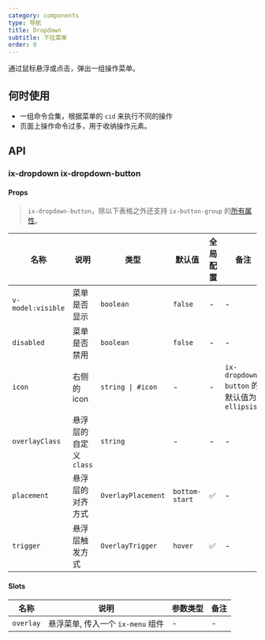 ```yaml
---
category: components
type: 导航
title: Dropdown
subtitle: 下拉菜单
order: 0
---
```


通过鼠标悬浮或点击，弹出一组操作菜单。

## 何时使用

- 一组命令合集，根据菜单的 `cid` 来执行不同的操作
- 页面上操作命令过多，用于收纳操作元素。

## API

### ix-dropdown ix-dropdown-button

#### Props

> `ix-dropdown-button`，除以下表格之外还支持 `ix-button-group` 的[所有属性](/components/button/zh#groupprops)。

| 名称 | 说明 | 类型  | 默认值 | 全局配置 | 备注 |
| --- | --- | --- | --- | --- | --- |
| `v-model:visible` | 菜单是否显示 | `boolean` | `false` | - | - |
| `disabled` | 菜单是否禁用 | `boolean` | `false` | - | - |
| `icon` | 右侧的 icon | `string \| #icon` | - | - | `ix-dropdown-button` 的默认值为 `ellipsis` |
| `overlayClass` | 悬浮层的自定义 `class` | `string` | - | - | - |
| `placement` | 悬浮层的对齐方式 | `OverlayPlacement` | `bottom-start` | ✅ | - |
| `trigger` | 悬浮层触发方式 | `OverlayTrigger` | `hover` | ✅ | - |

#### Slots

| 名称 | 说明 | 参数类型 | 备注 |
| --- | --- | --- | --- |
| `overlay` | 悬浮菜单, 传入一个 `ix-menu` 组件 | - | - |
